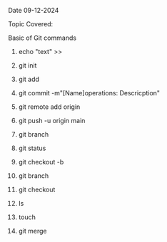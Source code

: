 Date 09-12-2024

Topic Covered:
 
Basic of Git commands

1. echo "text" >> <File Name>

2. git init 

3. git add <File Name>

4. git commit -m"[Name]operations: Descricption"

5. git remote add origin <URL>

6. git push -u origin main

7. git branch

8. git status

9. git checkout -b <Branch Name>

10. git branch <Branch Name>

11. git checkout <Branch Name>

12. ls

13. touch <File Name>

14. git merge <Branch Name>
